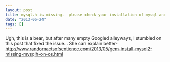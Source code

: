 ```yaml
---
layout: post
title: mysql.h is missing.  please check your installation of mysql and try again.
date: "2013-06-24"
tags: []
---
```


Ugh, this is a bear, but after many empty Googled alleyways, I stumbled on this post that fixed the issue... She can explain better- <a href="http://www.randomactsofsentience.com/2013/05/gem-install-mysql2-missing-mysqlh-on-os.html">http://www.randomactsofsentience.com/2013/05/gem-install-mysql2-missing-mysqlh-on-os.html</a>
